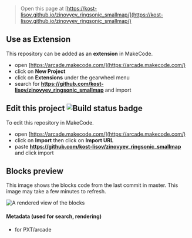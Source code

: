  


> Open this page at [https://kost-lisov.github.io/zinovyev_ringsonic_smallmap/](https://kost-lisov.github.io/zinovyev_ringsonic_smallmap/)

## Use as Extension

This repository can be added as an **extension** in MakeCode.

* open [https://arcade.makecode.com/](https://arcade.makecode.com/)
* click on **New Project**
* click on **Extensions** under the gearwheel menu
* search for **https://github.com/kost-lisov/zinovyev_ringsonic_smallmap** and import

## Edit this project ![Build status badge](https://github.com/kost-lisov/zinovyev_ringsonic_smallmap/workflows/MakeCode/badge.svg)

To edit this repository in MakeCode.

* open [https://arcade.makecode.com/](https://arcade.makecode.com/)
* click on **Import** then click on **Import URL**
* paste **https://github.com/kost-lisov/zinovyev_ringsonic_smallmap** and click import

## Blocks preview

This image shows the blocks code from the last commit in master.
This image may take a few minutes to refresh.

![A rendered view of the blocks](https://github.com/kost-lisov/zinovyev_ringsonic_smallmap/raw/master/.github/makecode/blocks.png)

#### Metadata (used for search, rendering)

* for PXT/arcade
<script src="https://makecode.com/gh-pages-embed.js"></script><script>makeCodeRender("{{ site.makecode.home_url }}", "{{ site.github.owner_name }}/{{ site.github.repository_name }}");</script>
